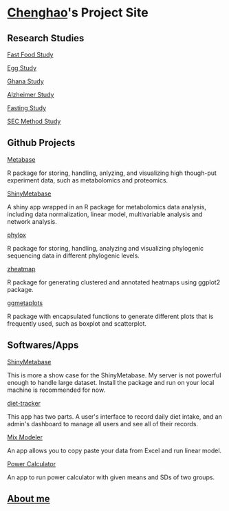 # [Chenghao](./cv/)'s Project Site

## <i class="fa fa-flask"></i> Research Studies

<i class="fa fa-caret-right"></i> [Fast Food Study](./study-docs/ffs/)

<i class="fa fa-caret-right"></i> [Egg Study](./studies/egg/)

<i class="fa fa-caret-right"></i> [Ghana Study](./study-docs/ghana/)

<i class="fa fa-caret-right"></i> [Alzheimer Study](./study-docs/alzheimer/)

<i class="fa fa-caret-right"></i> [Fasting Study](./study-docs/fasting)

<i class="fa fa-caret-right"></i> [SEC Method Study](./study-docs/sec-method)

## <i class="fa fa-github"></i>  Github Projects
<i class="fa fa-caret-right"></i> [Metabase](https://www.github.com/zhuchcn/Metabase)

R package for storing, handling, anlyzing, and visualizing high though-put experiment data, such as metabolomics and proteomics.

<i class="fa fa-caret-right"></i> [ShinyMetabase](https://www.github.com/zhuchcn/ShinyMetabase)

A shiny app wrapped in an R package for metabolomics data analysis, including data normalization, linear model, multivariable analysis and network analysis.

<i class="fa fa-caret-right"></i> [phylox](http://www.github.com/zhuchcn/phylox)

R package for storing, handling, analyzing and visualizing phylogenic sequencing data in different phylogenic levels.

<i class="fa fa-caret-right"></i> [zheatmap](http://www.github.com/zhuchcn/zheatmap)

R package for generating clustered and annotated heatmaps using ggplot2 package.

<i class="fa fa-caret-right"></i> [ggmetaplots](http://www.github.com/zhuchcn/ggmetaplots)

R package with encapsulated functions to generate different plots that is frequently used, such as boxplot and scatterplot.

## <i class="fa fa-wrench"></i> Softwares/Apps

<i class="fa fa-caret-right"></i> [ShinyMetabase](./tools/apps/shiny-metabase)

This is more a show case for the ShinyMetabase. My server is not powerful enough to handle large dataset. Install the package and run on your local machine is recommended for now.

<i class="fa fa-caret-right"></i> [diet-tracker](https://zhuchcn.github.io/diet-tracker/)

This app has two parts. A user's interface to record daily diet intake, and an admin's dashboard to manage all users and see all of their records.

<i class="fa fa-caret-right"></i> [Mix Modeler](./tools/apps/mix-modeler)

An app allows you to copy paste your data from Excel and run linear model.

<i class="fa fa-caret-right"></i> [Power Calculator](./tools/apps/power-cal)

An app to run power calculator with given means and SDs of two groups.


## <i class="fa fa-id-card"></i> [About me](./cv/)
